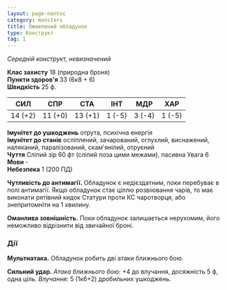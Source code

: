 ```yaml
---
layout: page-nontoc
category: monsters
title: Оживлений обладунок
type: Конструкт
tag: 1
---
```


_Середній конструкт, невизначений_  

**Клас захисту** 18 (природна броня)    
**Пункти здоров'я** 33 (6к8 + 6)    
**Швидкість** 25 ф.  

| СИЛ     | СПР     | СТА     | ІНТ    | МДР    | ХАР    |
| ------- | ------- | ------- | ------ | ------ | ------ |
| 14 (+2) | 11 (+0) | 13 (+1) | 1 (-5) | 3 (-4) | 1 (-5) |

**Імунітет до ушкоджень** отрута, психічна енергія    
**Імунітет до станів** осліплений, зачарований, оглухлий, виснажений, наляканий, паралізований, скам'янілий, отруєний    
**Чуття** Сліпий зір 60 фт (сліпий поза цими межами), пасивна Увага 6    
**Мови** -    
**Небезпека** 1 (200 ПД)  

**Чутливість до антимагії.** Обладунок є недієздатним, поки перебуває в полі антимагії. Якщо обладунок стає ціллю розвіювання чарів, то має виконати рятівний кидок Статури проти КС чаротворця, або знепритомніти на 1 хвилину.    

**Оманлива зовнішність.** Поки обладунок залишається нерухомим, його неможливо відрізнити від звичайної броні.

### Дії
**Мультиатака.** Обладунок робить дві атаки ближнього бою.    

**Сильний удар.** _Атака ближнього бою:_ +4 до влучання, досяжність 5 ф, одна ціль. _Влучання:_ 5 (1к6+2) дробильних ушкоджень.
